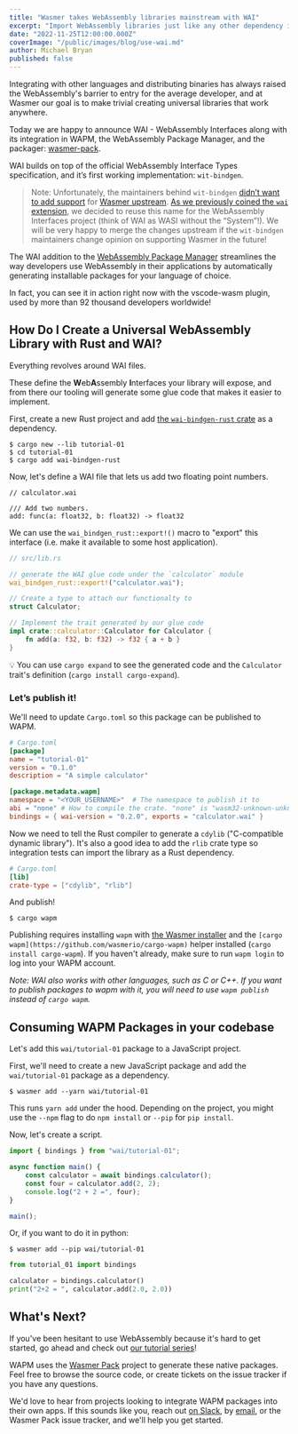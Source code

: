 ```yaml
---
title: "Wasmer takes WebAssembly libraries mainstream with WAI"
excerpt: "Import WebAssembly libraries just like any other dependency in your project"
date: "2022-11-25T12:00:00.000Z"
coverImage: "/public/images/blog/use-wai.md"
author: Michael Bryan
published: false
---
```


Integrating with other languages and distributing binaries has always raised the WebAssembly's barrier to entry for the average developer, and at Wasmer our goal is to make trivial creating universal libraries that work anywhere.

Today we are happy to announce WAI - WebAssembly Interfaces along with its integration in WAPM, the WebAssembly Package Manager, and the packager: [wasmer-pack](https://github.com/wasmerio/wasmer-pack).

WAI builds on top of the official WebAssembly Interface Types specification, and it’s first working implementation: `wit-bindgen`.

> Note: Unfortunately, the maintainers behind `wit-bindgen` [didn’t want to add support](https://github.com/bytecodealliance/wit-bindgen/issues/306) for [Wasmer upstream](https://github.com/bytecodealliance/wit-bindgen/pull/173). [As we previously coined the `wai` extension](https://medium.com/wasmer/introducing-webassembly-interfaces-bb3c05bc671), we decided to reuse this name for the WebAssembly Interfaces project (think of WAI as WASI without the “System”!). We will be very happy to merge the changes upstream if the `wit-bindgen` maintainers change opinion on supporting Wasmer in the future!

The WAI addition to the [WebAssembly Package Manager](https://wapm.io/) streamlines the way developers use WebAssembly in their applications by automatically generating installable packages for your language of choice.

In fact, you can see it in action right now with the vscode-wasm plugin, used by more than 92 thousand developers worldwide!

## How Do I Create a Universal WebAssembly Library with Rust and WAI?

Everything revolves around WAI files.

These define the **W**eb**A**ssembly **I**nterfaces your library will expose, and from there our tooling will generate some glue code that makes it easier to implement.

First, create a new Rust project and add [the `wai-bindgen-rust` crate](https://lib.rs/wai-bindgen-rust) as a dependency.

```
$ cargo new --lib tutorial-01
$ cd tutorial-01
$ cargo add wai-bindgen-rust
```

Now, let's define a WAI file that lets us add two floating point numbers.

```
// calculator.wai

/// Add two numbers.
add: func(a: float32, b: float32) -> float32
```

We can use the `wai_bindgen_rust::export!()` macro to "export" this interface (i.e. make it available to some host application).

```rust
// src/lib.rs

// generate the WAI glue code under the `calculator` module
wai_bindgen_rust::export!("calculator.wai");

// Create a type to attach our functionalty to
struct Calculator;

// Implement the trait generated by our glue code
impl crate::calculator::Calculator for Calculator {
	fn add(a: f32, b: f32) -> f32 { a + b }
}

```

💡 You can use `cargo expand` to see the generated code and the `Calculator` trait's definition (`cargo install cargo-expand`).

### Let’s publish it!

We'll need to update `Cargo.toml` so this package can be published to WAPM.

```toml
# Cargo.toml
[package]
name = "tutorial-01"
version = "0.1.0"
description = "A simple calculator"

[package.metadata.wapm]
namespace = "<YOUR_USERNAME>"  # The namespace to publish it to
abi = "none" # How to compile the crate. "none" is "wasm32-unknown-unknown"
bindings = { wai-version = "0.2.0", exports = "calculator.wai" }
```

Now we need to tell the Rust compiler to generate a `cdylib` ("C-compatible
dynamic library"). It's also a good idea to add the `rlib` crate type so
integration tests can import the library as a Rust dependency.


```toml
# Cargo.toml
[lib]
crate-type = ["cdylib", "rlib"]
```

And publish!

```console
$ cargo wapm
```

Publishing requires installing `wapm` with [the Wasmer installer](https://docs.wasmer.io/ecosystem/wapm/getting-started) and the `[cargo wapm](https://github.com/wasmerio/cargo-wapm)`  helper installed (`cargo install cargo-wapm`). If you haven't already, make sure to run `wapm login` to log into your WAPM account.

*Note: WAI also works with other languages, such as C or C++. If you want to publish packages to wapm with it, you will need to use `wapm publish` instead of `cargo wapm`.*

## Consuming WAPM Packages in your codebase

Let's add this `wai/tutorial-01` package to a JavaScript project.

First, we'll need to create a new JavaScript package and add the `wai/tutorial-01` package as a dependency.

```console
$ wasmer add --yarn wai/tutorial-01
```

This runs `yarn add` under the hood. Depending on the project, you might use the `--npm` flag to do `npm install` or `--pip` for `pip install`.

Now, let's create a script.

```jsx
import { bindings } from "wai/tutorial-01";

async function main() {
	const calculator = await bindings.calculator();
	const four = calculator.add(2, 2);
	console.log("2 + 2 =", four);
}

main();
```

Or, if you want to do it in python:

```console
$ wasmer add --pip wai/tutorial-01
```

```python
from tutorial_01 import bindings

calculator = bindings.calculator()
print("2+2 = ", calculator.add(2.0, 2.0))
```

## What's Next?

If you've been hesitant to use WebAssembly because it's hard to get started, go ahead and check out [our tutorial series](https://wasmerio.github.io/wasmer-pack/user-docs/tutorial/01-hello-world.html)!

WAPM uses the [Wasmer Pack](https://github.com/wasmerio/wasmer-pack) project to generate these native packages. Feel free to browse the source code, or create tickets on the issue tracker if you have any questions.

We'd love to hear from projects looking to integrate WAPM packages into their own apps. If this sounds like you, reach out [on Slack](https://slack.wasmer.io/), by [email](mailto:engineering@wasmer.io), or the Wasmer Pack issue tracker, and we'll help you get started.
